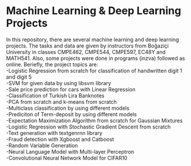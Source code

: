 # Machine Learning & Deep Learning Projects  
In this repository, there are several machine learning and deep learning projects. The tasks and data are given by instructors from Boğaziçi University in classes CMPE462, CMPE544, CMPE597, EC48Y and MATH541. Also, some projects were done in programs (inzva) followed  as online. Beriefly, the project topics are:  
-Logistic Regression from scratch for classification of handwritten digit 1 and digit 5  
-SVM for given data by using libsvm library  
-Sale price prediction for cars with Linear Regression  
-Classification of Turkish Lira Banknotes   
-PCA from scratch and k-means from scratch  
-Multiclass classification by using different models   
-Prediciton of Term-deposit by using different models  
-Expectation Maximization Algorithm from scratch for Gaussian Mixtures  
-Logistic Regression with Stochastic Gradient Descent from scratch  
-Text generation with textgenrnn library  
-Fraud detection with Xgboost and Catboost  
-Random Variable Generation  
-Neural Language Model with Multi-layer Perceptron  
-Convolutional Neural Network Model for CIFAR10 
